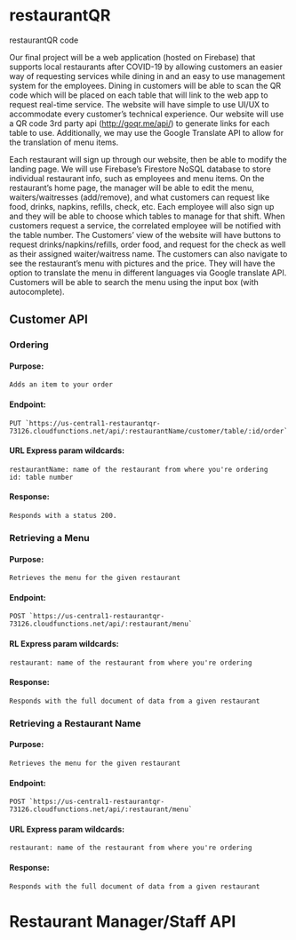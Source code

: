 # restaurantQR

restaurantQR code

Our final project will be a web application (hosted on Firebase) that supports local restaurants after COVID-19 by allowing customers an easier way of requesting services while dining in and an easy to use management system for the employees. Dining in customers will be able to scan the QR code which will be placed on each table that will link to the web app to request real-time service. The website will have simple to use UI/UX to accommodate every customer’s technical experience. Our website will use a QR code 3rd party api (http://goqr.me/api/) to generate links for each table to use. Additionally, we may use the Google Translate API to allow for the translation of menu items.

Each restaurant will sign up through our website, then be able to modify the landing page. We will use Firebase’s Firestore NoSQL database to store individual restaurant info, such as employees and menu items. On the restaurant’s home page, the manager will be able to edit the menu, waiters/waitresses (add/remove), and what customers can request like food, drinks, napkins, refills, check, etc. Each employee will also sign up and they will be able to choose which tables to manage for that shift. When customers request a service, the correlated employee will be notified with the table number.
The Customers’ view of the website will have buttons to request drinks/napkins/refills, order food, and request for the check as well as their assigned waiter/waitress name. The customers can also navigate to see the restaurant’s menu with pictures and the price. They will have the option to translate the menu in different languages via Google translate API. Customers will be able to search the menu using the input box (with autocomplete).

## Customer API

### Ordering

#### Purpose: 
	Adds an item to your order

#### Endpoint: 
	PUT `https://us-central1-restaurantqr-73126.cloudfunctions.net/api/:restaurantName/customer/table/:id/order`

#### URL Express param wildcards:
	restaurantName: name of the restaurant from where you're ordering
	id: table number

#### Response: 
	Responds with a status 200.

### Retrieving a Menu

#### Purpose: 
	Retrieves the menu for the given restaurant

#### Endpoint: 
	POST `https://us-central1-restaurantqr-73126.cloudfunctions.net/api/:restaurant/menu`

#### RL Express param wildcards:
	restaurant: name of the restaurant from where you're ordering

#### Response: 
	Responds with the full document of data from a given restaurant

### Retrieving a Restaurant Name

#### Purpose: 
	Retrieves the menu for the given restaurant

#### Endpoint: 
	POST `https://us-central1-restaurantqr-73126.cloudfunctions.net/api/:restaurant/menu`

#### URL Express param wildcards:
	restaurant: name of the restaurant from where you're ordering

#### Response: 
	Responds with the full document of data from a given restaurant

# Restaurant Manager/Staff API
